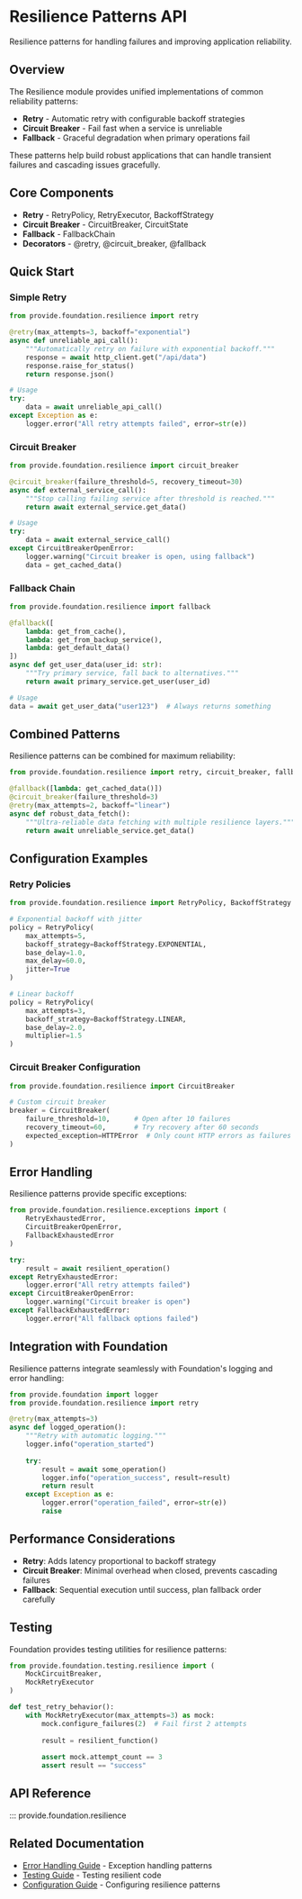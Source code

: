 # Resilience Patterns API

Resilience patterns for handling failures and improving application reliability.

## Overview

The Resilience module provides unified implementations of common reliability patterns:

- **Retry** - Automatic retry with configurable backoff strategies
- **Circuit Breaker** - Fail fast when a service is unreliable
- **Fallback** - Graceful degradation when primary operations fail

These patterns help build robust applications that can handle transient failures and cascading issues gracefully.

## Core Components

- **Retry** - RetryPolicy, RetryExecutor, BackoffStrategy
- **Circuit Breaker** - CircuitBreaker, CircuitState  
- **Fallback** - FallbackChain
- **Decorators** - @retry, @circuit_breaker, @fallback

## Quick Start

### Simple Retry

```python
from provide.foundation.resilience import retry

@retry(max_attempts=3, backoff="exponential")
async def unreliable_api_call():
    """Automatically retry on failure with exponential backoff."""
    response = await http_client.get("/api/data")
    response.raise_for_status()
    return response.json()

# Usage
try:
    data = await unreliable_api_call()
except Exception as e:
    logger.error("All retry attempts failed", error=str(e))
```

### Circuit Breaker

```python
from provide.foundation.resilience import circuit_breaker

@circuit_breaker(failure_threshold=5, recovery_timeout=30)
async def external_service_call():
    """Stop calling failing service after threshold is reached."""
    return await external_service.get_data()

# Usage
try:
    data = await external_service_call()
except CircuitBreakerOpenError:
    logger.warning("Circuit breaker is open, using fallback")
    data = get_cached_data()
```

### Fallback Chain

```python
from provide.foundation.resilience import fallback

@fallback([
    lambda: get_from_cache(),
    lambda: get_from_backup_service(),
    lambda: get_default_data()
])
async def get_user_data(user_id: str):
    """Try primary service, fall back to alternatives."""
    return await primary_service.get_user(user_id)

# Usage
data = await get_user_data("user123")  # Always returns something
```

## Combined Patterns

Resilience patterns can be combined for maximum reliability:

```python
from provide.foundation.resilience import retry, circuit_breaker, fallback

@fallback([lambda: get_cached_data()])
@circuit_breaker(failure_threshold=3)
@retry(max_attempts=2, backoff="linear")
async def robust_data_fetch():
    """Ultra-reliable data fetching with multiple resilience layers."""
    return await unreliable_service.get_data()
```

## Configuration Examples

### Retry Policies

```python
from provide.foundation.resilience import RetryPolicy, BackoffStrategy

# Exponential backoff with jitter
policy = RetryPolicy(
    max_attempts=5,
    backoff_strategy=BackoffStrategy.EXPONENTIAL,
    base_delay=1.0,
    max_delay=60.0,
    jitter=True
)

# Linear backoff
policy = RetryPolicy(
    max_attempts=3,
    backoff_strategy=BackoffStrategy.LINEAR,
    base_delay=2.0,
    multiplier=1.5
)
```

### Circuit Breaker Configuration

```python
from provide.foundation.resilience import CircuitBreaker

# Custom circuit breaker
breaker = CircuitBreaker(
    failure_threshold=10,      # Open after 10 failures
    recovery_timeout=60,       # Try recovery after 60 seconds
    expected_exception=HTTPError  # Only count HTTP errors as failures
)
```

## Error Handling

Resilience patterns provide specific exceptions:

```python
from provide.foundation.resilience.exceptions import (
    RetryExhaustedError,
    CircuitBreakerOpenError,
    FallbackExhaustedError
)

try:
    result = await resilient_operation()
except RetryExhaustedError:
    logger.error("All retry attempts failed")
except CircuitBreakerOpenError:
    logger.warning("Circuit breaker is open")
except FallbackExhaustedError:
    logger.error("All fallback options failed")
```

## Integration with Foundation

Resilience patterns integrate seamlessly with Foundation's logging and error handling:

```python
from provide.foundation import logger
from provide.foundation.resilience import retry

@retry(max_attempts=3)
async def logged_operation():
    """Retry with automatic logging."""
    logger.info("operation_started")
    
    try:
        result = await some_operation()
        logger.info("operation_success", result=result)
        return result
    except Exception as e:
        logger.error("operation_failed", error=str(e))
        raise
```

## Performance Considerations

- **Retry**: Adds latency proportional to backoff strategy
- **Circuit Breaker**: Minimal overhead when closed, prevents cascading failures
- **Fallback**: Sequential execution until success, plan fallback order carefully

## Testing

Foundation provides testing utilities for resilience patterns:

```python
from provide.foundation.testing.resilience import (
    MockCircuitBreaker,
    MockRetryExecutor
)

def test_retry_behavior():
    with MockRetryExecutor(max_attempts=3) as mock:
        mock.configure_failures(2)  # Fail first 2 attempts
        
        result = resilient_function()
        
        assert mock.attempt_count == 3
        assert result == "success"
```

## API Reference

::: provide.foundation.resilience

## Related Documentation

- [Error Handling Guide](../../guide/logging/exceptions.md) - Exception handling patterns
- [Testing Guide](../../guide/testing.md) - Testing resilient code
- [Configuration Guide](../../guide/config/index.md) - Configuring resilience patterns